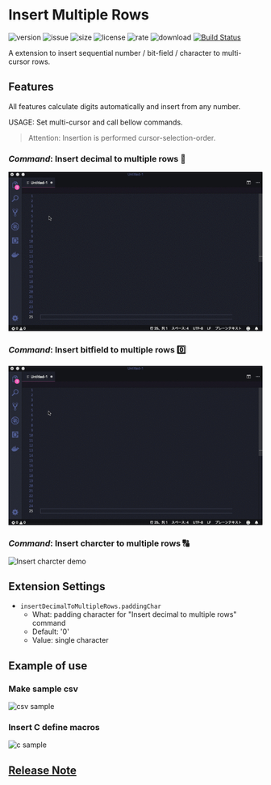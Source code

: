 # Insert Multiple Rows

![version](https://img.shields.io/github/package-json/v/yo-C-ta/insert-multiple-rows.svg) ![issue](https://img.shields.io/github/issues/yo-C-ta/insert-multiple-rows.svg) ![size](https://img.shields.io/github/repo-size/yo-C-ta/insert-multiple-rows.svg) ![license](https://img.shields.io/github/license/yo-C-ta/insert-multiple-rows.svg) ![rate](https://img.shields.io/visual-studio-marketplace/r/yo-C-ta.insert-multiple-rows.svg) ![download](https://img.shields.io/visual-studio-marketplace/d/yo-C-ta.insert-multiple-rows.svg) [![Build Status](https://travis-ci.org/yo-C-ta/insert-multiple-rows.svg?branch=master)](https://travis-ci.org/yo-C-ta/insert-multiple-rows)

A extension to insert sequential number / bit-field / character to multi-cursor rows.

## Features

All features calculate digits automatically and insert from any number.

USAGE: Set multi-cursor and call bellow commands.

> Attention: Insertion is performed cursor-selection-order.

### _Command_: Insert decimal to multiple rows :1234:

![Insert decimal demo](./images/dec.gif)

### _Command_: Insert bitfield to multiple rows :zero:

![Insert bitfield demo](./images/bit.gif)

### _Command_: Insert charcter to multiple rows :capital_abcd:

![Insert charcter demo](./images/char.gif)

## Extension Settings

-   `insertDecimalToMultipleRows.paddingChar`
    -   What: padding character for "Insert decimal to multiple rows" command
    -   Default: '0'
    -   Value: single character

## Example of use

### Make sample csv

![csv sample](./images/example/make_csv.gif)

### Insert C define macros

![c sample](./images/example/c_define.gif)

## [Release Note](./CHANGELOG.md)
